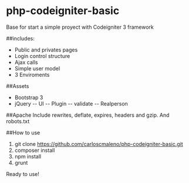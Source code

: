 # php-codeigniter-basic
Base for start a simple proyect with Codeigniter 3 framework

##includes:
- Public and privates pages
- Login control structure
- Ajax calls
- Simple user model
- 3 Enviroments

##Assets
- Bootstrap 3
- jQuery
  -- UI
  -- Plugin
  -- validate
  -- Realperson
  
##Apache
Include rewrites, deflate, expires, headers and gzip.
And robots.txt

##How to use
1. git clone https://github.com/carloscmaleno/php-codeigniter-basic.git
2. composer install
3. npm install
4. grunt

Ready to use!